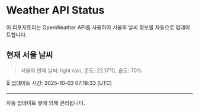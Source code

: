 
# Weather API Status

이 리포지토리는 OpenWeather API를 사용하여 서울의 날씨 정보를 자동으로 업데이트합니다.

## 현재 서울 날씨
> 서울의 현재 날씨: light rain, 온도: 22.17°C, 습도: 70%

⏳ 업데이트 시간: 2025-10-03 07:18:33 (UTC)

---
자동 업데이트 봇에 의해 관리됩니다.
